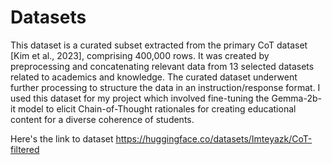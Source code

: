 # Datasets
This dataset is a curated subset extracted from the primary CoT dataset [Kim et al., 2023], comprising 400,000 rows. It was created by preprocessing and concatenating relevant data from 13 selected datasets related to academics and knowledge. The curated dataset underwent further processing to structure the data in an instruction/response format. I used this dataset for my project which involved fine-tuning the Gemma-2b-it model to elicit Chain-of-Thought rationales for creating educational content for a diverse coherence of students. 

Here's the link to dataset https://huggingface.co/datasets/Imteyazk/CoT-filtered


